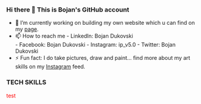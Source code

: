 ### Hi there 👋 This is Bojan's GitHub account

- 🔭 I’m currently working on building my own website which u can find on my [page](https://www.bojandukovski.com).
- 📫 How to reach me  - LinkedIn: Bojan Dukovski <br>
                       - Facebook: Bojan Dukovski
                       - Instagram: ip_v5.0
                       - Twitter: Bojan Dukovski
- ⚡ Fun fact: I do take pictures, draw and paint... find more about my art skills on my [Instagram](https://www.instagram.com/ip_v5.0/) feed.

### TECH SKILLS

<p style="color:red;">test</p>

